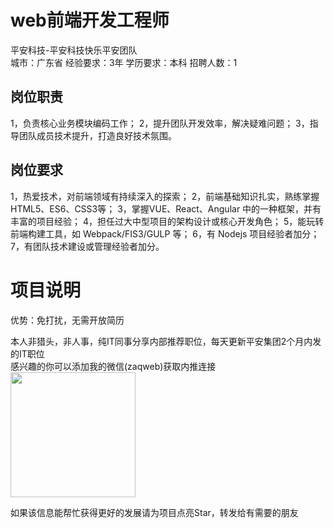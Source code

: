 # web前端开发工程师
平安科技-平安科技快乐平安团队  
城市：广东省 经验要求：3年 学历要求：本科  招聘人数：1

## 岗位职责
1，负责核心业务模块编码工作；
   2，提升团队开发效率，解决疑难问题；
   3，指导团队成员技术提升，打造良好技术氛围。

## 岗位要求
1，热爱技术，对前端领域有持续深入的探索；
   2，前端基础知识扎实，熟练掌握HTML5、ES6、CSS3等；
   3，掌握VUE、React、Angular 中的一种框架，并有丰富的项目经验；
   4，担任过大中型项目的架构设计或核心开发角色；
   5，能玩转前端构建工具，如 Webpack/FIS3/GULP 等；
   6，有 Nodejs  项目经验者加分；
   7，有团队技术建设或管理经验者加分。

# 项目说明

优势：免打扰，无需开放简历

本人非猎头，非人事，纯IT同事分享内部推荐职位，每天更新平安集团2个月内发的IT职位  
感兴趣的你可以添加我的微信(zaqweb)获取内推连接  
<img src="https://github.com/zaqweb/PA-IT-JOBS/blob/master/WechatICode.jpeg"  height="200" width="200">

如果该信息能帮忙获得更好的发展请为项目点亮Star，转发给有需要的朋友




